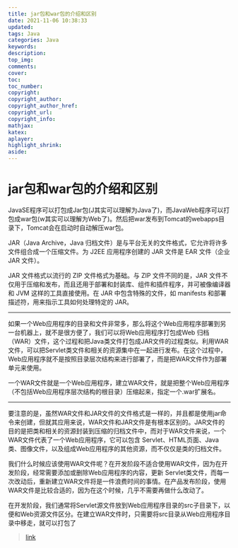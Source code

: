 ```yaml
---
title: jar包和war包的介绍和区别
date: 2021-11-06 10:38:33
updated:
tags: Java
categories: Java
keywords: 
description:
top_img:
comments:
cover:
toc:
toc_number:
copyright:
copyright_author:
copyright_author_href:
copyright_url:
copyright_info:
mathjax:
katex:
aplayer:
highlight_shrink:
aside:
---
```


# jar包和war包的介绍和区别

JavaSE程序可以打包成Jar包(J其实可以理解为Java了)，而JavaWeb程序可以打包成war包(w其实可以理解为Web了)。然后把war发布到Tomcat的webapps目录下，Tomcat会在启动时自动解压war包。

JAR（Java Archive，Java 归档文件）是与平台无关的文件格式，它允许将许多文件组合成一个压缩文件。为 J2EE 应用程序创建的 JAR 文件是 EAR 文件（企业 JAR 文件）。

JAR 文件格式以流行的 ZIP 文件格式为基础。与 ZIP 文件不同的是，JAR 文件不仅用于压缩和发布，而且还用于部署和封装库、组件和插件程序，并可被像编译器和 JVM 这样的工具直接使用。在 JAR 中包含特殊的文件，如 manifests 和部署描述符，用来指示工具如何处理特定的 JAR。

---

如果一个Web应用程序的目录和文件非常多，那么将这个Web应用程序部署到另一台机器上，就不是很方便了，我们可以将Web应用程序打包成Web 归档（WAR）文件，这个过程和把Java类文件打包成JAR文件的过程类似。利用WAR文件，可以把Servlet类文件和相关的资源集中在一起进行发布。在这个过程中，Web应用程序就不是按照目录层次结构来进行部署了，而是把WAR文件作为部署单元来使用。

一个WAR文件就是一个Web应用程序，建立WAR文件，就是把整个Web应用程序（不包括Web应用程序层次结构的根目录）压缩起来，指定一个.war扩展名。

---

要注意的是，虽然WAR文件和JAR文件的文件格式是一样的，并且都是使用jar命令来创建，但就其应用来说，WAR文件和JAR文件是有根本区别的。JAR文件的目的是把类和相关的资源封装到压缩的归档文件中，而对于WAR文件来说，一个WAR文件代表了一个Web应用程序，它可以包含 Servlet、HTML页面、Java类、图像文件，以及组成Web应用程序的其他资源，而不仅仅是类的归档文件。

我们什么时候应该使用WAR文件呢？在开发阶段不适合使用WAR文件，因为在开发阶段，经常需要添加或删除Web应用程序的内容，更新 Servlet类文件，而每一次改动后，重新建立WAR文件将是一件浪费时间的事情。在产品发布阶段，使用WAR文件是比较合适的，因为在这个时候，几乎不需要再做什么改动了。

在开发阶段，我们通常将Servlet源文件放到Web应用程序目录的src子目录下，以便和Web资源文件区分。在建立WAR文件时，只需要将src目录从Web应用程序目录中移走，就可以打包了

> [link](https://blog.csdn.net/u012110719/article/details/44260417)
